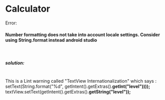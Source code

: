 # Calculator
Error:


<h4>Number formatting does not take into account locale settings. Consider using String.format instead android studio</h4>
<br>
<h5>solution:</h5>
<br>
This is a Lint warning called "TextView Internationalization" which says :
<br>
setText(String.format("%d", getIntent().getExtras().<b>getInt("level"))));</b>

<br>
textView.setText(getIntent().getExtras().<b>getString("level"));</b>
